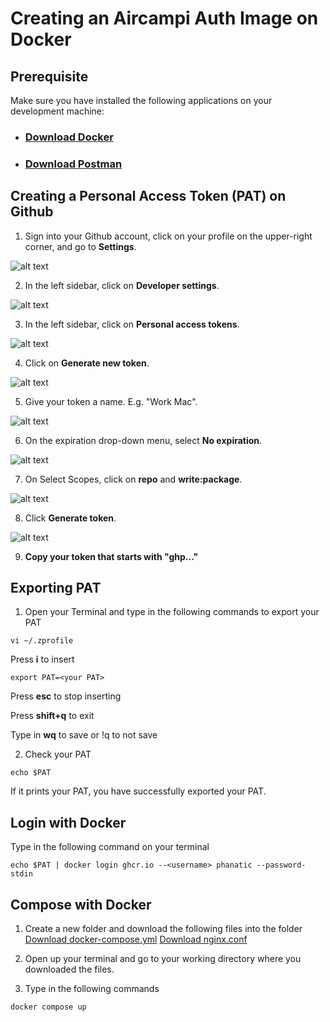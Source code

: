 # Creating an Aircampi Auth Image on Docker

## Prerequisite
Make sure you have installed the following applications on your development machine:
- ### [Download Docker](https://docs.docker.com/get-docker/)
  
- ### [Download Postman](https://www.postman.com/downloads/)

## Creating a Personal Access Token (PAT) on Github

1. Sign into your Github account, click on your profile on the upper-right corner, and go to **Settings**. 

![alt text](https://github.com/tsetsuukhei/E-Mongo1ia/blob/main/tutorial/github-1-settings.png?raw=true)

2. In the left sidebar, click on **Developer settings**.

![alt text](https://github.com/tsetsuukhei/E-Mongo1ia/blob/main/tutorial/github-2-developer-settings.png?raw=true)

3. In the left sidebar, click on **Personal access tokens**.

![alt text](https://github.com/tsetsuukhei/E-Mongo1ia/blob/main/tutorial/github-3-pat.png?raw=true)

4. Click on **Generate new token**.

![alt text](https://github.com/tsetsuukhei/E-Mongo1ia/blob/main/tutorial/github-4-new-token.png?raw=true)

5. Give your token a name. E.g. "Work Mac".

![alt text](https://github.com/tsetsuukhei/E-Mongo1ia/blob/main/tutorial/github-5-note.png?raw=true)

6. On the expiration drop-down menu, select **No expiration**.

![alt text](https://github.com/tsetsuukhei/E-Mongo1ia/blob/main/tutorial/github-6-expiration.png?raw=true)

7. On Select Scopes, click on **repo** and **write:package**.

![alt text](https://github.com/tsetsuukhei/E-Mongo1ia/blob/main/tutorial/github-7-scope.png?raw=true)

8. Click **Generate token**.

![alt text](https://github.com/tsetsuukhei/E-Mongo1ia/blob/main/tutorial/github-8-generate.png?raw=true)

9. **Copy your token that starts with "ghp..."**

## Exporting PAT

1. Open your Terminal and type in the following commands to export your PAT


  ```
  vi ~/.zprofile
  ```
Press **i** to insert

  ```
  export PAT=<your PAT>
  ```

Press **esc** to stop inserting

Press **shift+q** to exit

Type in **wq** to save or !q to not save 

2. Check your PAT

  ```
  echo $PAT
  ```
  
If it prints your PAT, you have successfully exported your PAT.
  
## Login with Docker

Type in the following command on your terminal

  ```
  echo $PAT | docker login ghcr.io --<username> phanatic --password-stdin
  ```

## Compose with Docker

1. Create a new folder and download the following files into the folder
[Download docker-compose.yml](https://github.com/tsetsuukhei/another-day-another-repo/blob/master/docker-compose.yml)
[Download nginx.conf](https://github.com/tsetsuukhei/another-day-another-repo/blob/master/nginx.conf)

2. Open up your terminal and go to your working directory where you downloaded the files.

3. Type in the following commands

  ```
  docker compose up
  ```

